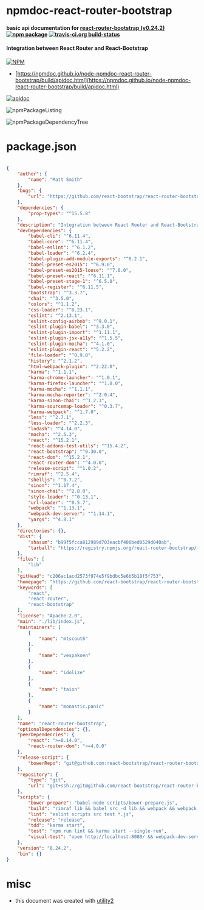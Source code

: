 # npmdoc-react-router-bootstrap

#### basic api documentation for  [react-router-bootstrap (v0.24.2)](https://github.com/react-bootstrap/react-router-bootstrap)  [![npm package](https://img.shields.io/npm/v/npmdoc-react-router-bootstrap.svg?style=flat-square)](https://www.npmjs.org/package/npmdoc-react-router-bootstrap) [![travis-ci.org build-status](https://api.travis-ci.org/npmdoc/node-npmdoc-react-router-bootstrap.svg)](https://travis-ci.org/npmdoc/node-npmdoc-react-router-bootstrap)

#### Integration between React Router and React-Bootstrap

[![NPM](https://nodei.co/npm/react-router-bootstrap.png?downloads=true&downloadRank=true&stars=true)](https://www.npmjs.com/package/react-router-bootstrap)

- [https://npmdoc.github.io/node-npmdoc-react-router-bootstrap/build/apidoc.html](https://npmdoc.github.io/node-npmdoc-react-router-bootstrap/build/apidoc.html)

[![apidoc](https://npmdoc.github.io/node-npmdoc-react-router-bootstrap/build/screenCapture.buildCi.browser.%252Ftmp%252Fbuild%252Fapidoc.html.png)](https://npmdoc.github.io/node-npmdoc-react-router-bootstrap/build/apidoc.html)

![npmPackageListing](https://npmdoc.github.io/node-npmdoc-react-router-bootstrap/build/screenCapture.npmPackageListing.svg)

![npmPackageDependencyTree](https://npmdoc.github.io/node-npmdoc-react-router-bootstrap/build/screenCapture.npmPackageDependencyTree.svg)



# package.json

```json

{
    "author": {
        "name": "Matt Smith"
    },
    "bugs": {
        "url": "https://github.com/react-bootstrap/react-router-bootstrap/issues"
    },
    "dependencies": {
        "prop-types": "^15.5.8"
    },
    "description": "Integration between React Router and React-Bootstrap",
    "devDependencies": {
        "babel-cli": "^6.11.4",
        "babel-core": "^6.11.4",
        "babel-eslint": "^6.1.2",
        "babel-loader": "^6.2.4",
        "babel-plugin-add-module-exports": "^0.2.1",
        "babel-preset-es2015": "^6.9.0",
        "babel-preset-es2015-loose": "^7.0.0",
        "babel-preset-react": "^6.11.1",
        "babel-preset-stage-1": "^6.5.0",
        "babel-register": "^6.11.5",
        "bootstrap": "^3.3.7",
        "chai": "^3.5.0",
        "colors": "^1.1.2",
        "css-loader": "^0.23.1",
        "eslint": "^2.13.1",
        "eslint-config-airbnb": "^9.0.1",
        "eslint-plugin-babel": "^3.3.0",
        "eslint-plugin-import": "^1.11.1",
        "eslint-plugin-jsx-a11y": "^1.5.5",
        "eslint-plugin-mocha": "^4.1.0",
        "eslint-plugin-react": "^5.2.2",
        "file-loader": "^0.9.0",
        "history": "^2.1.2",
        "html-webpack-plugin": "^2.22.0",
        "karma": "^1.1.1",
        "karma-chrome-launcher": "^1.0.1",
        "karma-firefox-launcher": "^1.0.0",
        "karma-mocha": "^1.1.1",
        "karma-mocha-reporter": "^2.0.4",
        "karma-sinon-chai": "^1.2.3",
        "karma-sourcemap-loader": "^0.3.7",
        "karma-webpack": "^1.7.0",
        "less": "^2.7.1",
        "less-loader": "^2.2.3",
        "lodash": "^4.14.0",
        "mocha": "^2.5.3",
        "react": "^15.2.1",
        "react-addons-test-utils": "^15.4.2",
        "react-bootstrap": "^0.30.0",
        "react-dom": "^15.2.1",
        "react-router-dom": "^4.0.0",
        "release-script": "^1.0.2",
        "rimraf": "^2.5.4",
        "shelljs": "^0.7.2",
        "sinon": "^1.17.4",
        "sinon-chai": "^2.8.0",
        "style-loader": "^0.13.1",
        "url-loader": "^0.5.7",
        "webpack": "^1.13.1",
        "webpack-dev-server": "^1.14.1",
        "yargs": "^4.8.1"
    },
    "directories": {},
    "dist": {
        "shasum": "b99f5fcca812989d703eacbf400bed0529d040ab",
        "tarball": "https://registry.npmjs.org/react-router-bootstrap/-/react-router-bootstrap-0.24.2.tgz"
    },
    "files": [
        "lib"
    ],
    "gitHead": "c206ac1acd2573f974e5f9bdbc5e6b5b18f5f753",
    "homepage": "https://github.com/react-bootstrap/react-router-bootstrap",
    "keywords": [
        "react",
        "react-router",
        "react-bootstrap"
    ],
    "license": "Apache-2.0",
    "main": "./lib/index.js",
    "maintainers": [
        {
            "name": "mtscout6"
        },
        {
            "name": "vespakoen"
        },
        {
            "name": "idolize"
        },
        {
            "name": "taion"
        },
        {
            "name": "monastic.panic"
        }
    ],
    "name": "react-router-bootstrap",
    "optionalDependencies": {},
    "peerDependencies": {
        "react": ">=0.14.0",
        "react-router-dom": ">=4.0.0"
    },
    "release-script": {
        "bowerRepo": "git@github.com:react-bootstrap/react-router-bootstrap-bower.git"
    },
    "repository": {
        "type": "git",
        "url": "git+ssh://git@github.com/react-bootstrap/react-router-bootstrap.git"
    },
    "scripts": {
        "bower-prepare": "babel-node scripts/bower-prepare.js",
        "build": "rimraf lib && babel src -d lib && webpack && webpack -p && npm run bower-prepare",
        "lint": "eslint scripts src test *.js",
        "release": "release",
        "tdd": "karma start",
        "test": "npm run lint && karma start --single-run",
        "visual-test": "open http://localhost:8080/ && webpack-dev-server --config webpack.visual.config.babel.js"
    },
    "version": "0.24.2",
    "bin": {}
}
```



# misc
- this document was created with [utility2](https://github.com/kaizhu256/node-utility2)
